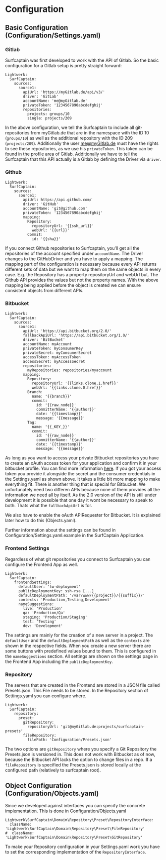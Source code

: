 # Configuration

## Basic Configuration (Configuration/Settings.yaml)

### Gitlab

Surfcaptain was first developed to work with the API of Gitlab. So the basic configuration for a Gitlab setup is pretty straight forward:

	Lightwerk:
      SurfCaptain:
        sources:
          source1:
            apiUrl: 'https://myGitlab.de/api/v3/'
            driver: 'GitLab'
            accountName: 'me@myGitlab.de'
            privateToken: '1234567890abcdefghij'
            repositories:
              projects: groups/10
              single: projects/209

In the above configuration, we tell the Surfcaptain to include all git-repositories from myGitlab.de that are in the namespace with the ID 10 (`groups/10`) as well 
as the additional repository with the ID 209 (`projects/209`). Additionally the user me@myGitlab.de must have the rights to see these repositories, as we use his 
`privateToken`. This token can be found in the profile area of Gitlab. Additionally we have to tell the Surfcaptain that this API actually is a Gitlab by defining
the Driver via `driver`.

### Github

	Lightwerk:
      SurfCaptain:
        sources:
          source1:
            apiUrl: https://api.github.com/
            driver: 'GitHub'
            accountName: 'git@github.com'
            privateToken: '1234567890abcdefghij'
            mapping:
              Repository:
                repositoryUrl: '{{ssh_url}}'
                webUrl: '{{url}}'
              Commit:
                id: '{{sha}}'

If you connect Github repositories to Surfcaptain, you'll get all the repositories of the account specified under `accountName`. The Driver changes to the GitHubDriver
and you have to apply a mapping. The mapping part of the configuration is necessary because every API returns different sets of data but we want to map them on the same 
objects in every case. E.g. the Repository has a property repositoryUrl and webUrl but. The Github API provides the values but not the property names. With the above
mapping being applied before the object is created we can ensure consistent objects from different APIs.

### Bitbucket

	Lightwerk:
      SurfCaptain:
        sources:
          source1:
            apiUrl: 'https://api.bitbucket.org/2.0/'
            fallbackApiUrl: 'https://api.bitbucket.org/1.0/'
            driver: 'BitBucket'
            accountName: myAccount
            privateToken: myConsumerKey
            privateSecret: myConsumerSecret
            accessToken: myAccessToken
            accessSecret: myAccessSecret
            repositories:
              myRepositories: repositories/myaccount
            mapping:
              Repository:
                repositoryUrl: '{{links.clone.1.href}}'
                webUrl: '{{links.clone.0.href}}'
              Branch:
                name: '{{branch}}'
                commit:
                  id: '{{raw_node}}'
                  committerName: '{{author}}'
                  date: '{{timestamp}}'
                  message: '{{message}}'
              Tag:
                name: '{{_KEY_}}'
                commit:
                  id: '{{raw_node}}'
                  committerName: '{{author}}'
                  date: '{{timestamp}}'
                  message: '{{message}}'

As long as you want to access your private Bitbucket repositories you have to create an oAuth access token for your application and confirm it in your bitbucket profile.
You can find more information [here](https://confluence.atlassian.com/display/BITBUCKET/OAuth+on+Bitbucket). If you got your access token you provide it alongside the 
secret and the consumer credentials in the Settings.yaml as shown above. It takes a little bit more mapping to make everything fit. There is another thing that is special
for Bitbucket. We unfortunately need two differen APIs because none of them provides all the information we need all by itself. As the 2.0 version of the API is still under
development it is possible that one day it wont be necessary to speak to both. Thats what the `fallbackApiUrl` is for.

We also have to enable the oAuth APIRequester for Bitbucket. It is explained later how to do this (Objects.yaml).

Further information about the settings can be found in Configuration/Settings.yaml.example in the SurfCaptain Application.

### Frontend Settings

Regardless of what git repositories you connect to Surfcaptain you can configure the Frontend App as well.

    Lightwerk:
      SurfCaptain:
        frontendSettings:
          defaultUser: 'lw-deployment'
          publicDeploymentKey: ssh-rsa [...]
          defaultDeploymentPath: '/var/www/{{project}}/{{suffix}}/'
          contexts: 'Production,Testing,Development'
          nameSuggestions:
            live: 'Production'
            qa: 'Production/Qa'
            staging: 'Production/Staging'
            test: 'Testing'
            dev: 'Development'

The settings are mainly for the creation of a new server in a project. The `defaultUser` and the `defaultDeploymentPath` as well as the `contexts` are shown in the respective fields.
When you create a new server there are some buttons with predefined values bound to them. This is configured in the `nameSuggestions` section. All settings are shown
on the settings page in the Frontend App including the `publicDeploymentKey`.

### Repository

The servers that are created in the Frontend are stored in a JSON file called Presets.json. This File needs to be stored. In the Repository section of Settings.yaml you
can configure where.

    Lightwerk:
      SurfCaptain:
        repository:
          preset:
            gitRepository:
              repositoryUrl: 'git@myGitlab.de:projects/surfcaptain-presets'
            fileRepository:
              filePath: 'Configuration/Presets.json'
              
The two options are `gitRepository` where you specify a Git Repository the Presets.json is versioned in. This does not work with Bitbucket as of now, because the Bitbucket API
lacks the option to change files in a repo. If a `fileRepository` is specified the Presets.json is stored locally at the configured path (relatively to surfcaptain root).

## Object Configuration (Configuration/Objects.yaml)

Since we developed against interfaces you can specify the concrete implementation. This is done in Configuration/Objects.yaml
    
    Lightwerk\SurfCaptain\Domain\Repository\Preset\RepositoryInterface:
      className: 'Lightwerk\SurfCaptain\Domain\Repository\Preset\FileRepository'
    #  className: 'Lightwerk\SurfCaptain\Domain\Repository\Preset\GitRepository'
    
To make your Repository configuration in your Settings.yaml work you have to set the corresponding implementation of the `RepositoryInterface`. 